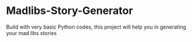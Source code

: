 # Madlibs-Story-Generator
Build with very basic Python codes, this project will help you in generating your mad libs stories 
